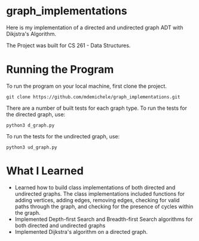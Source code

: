 # graph_implementations
Here is my implementation of a directed and undirected graph ADT with Dikjstra's Algorithm.

The Project was built for CS 261 - Data Structures.

# Running the Program 
To run the program on your local machine, first clone the project.

`git clone https://github.com/mdemichele/graph_implementations.git`

There are a number of built tests for each graph type. To run the tests for the directed graph, use:

`python3 d_graph.py`

To run the tests for the undirected graph, use:

`python3 ud_graph.py`

# What I Learned
- Learned how to build class implementations of both directed and undirected graphs. The class implementations included functions for adding vertices, adding edges, removing edges, checking for valid paths through the graph, and checking for the presence of cycles within the graph.
- Implemented Depth-first Search and Breadth-first Search algorithms for both directed and undirected graphs 
- Implemented Dijkstra's algorithm on a directed graph. 